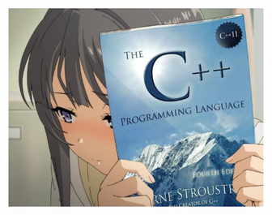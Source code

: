 <div style="text-align: center">
  <img src="Cpp_Waifu.jpg" alt="Obraz nie został załadowany!"> 
</div>
